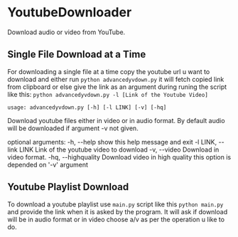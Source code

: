 # YoutubeDownloader
Download audio or video from YouTube.

## Single File Download at a Time
For downloading a single file at a time copy the youtube url u want to download and either
run `python advancedyvdown.py` it will fetch copied link from clipboard or else give the link
as an argument during runing the script like this: `python advancedyvdown.py -l [Link of the Youtube Video]`

`usage: advancedyvdown.py [-h] [-l LINK] [-v] [-hq]`

Download youtube files either in video or in audio format. By default audio will be
downloaded if argument -v not given.

optional arguments:
  -h, --help            show this help message and exit
  -l LINK, --link LINK  Link of the youtube video to download
  -v, --video           Download in video format.
  -hq, --highquality    Download video in high quality this option is depended on '-v' argument
  
## Youtube Playlist Download
To download a youtube playlist use `main.py` script like this `python main.py`
and provide the link when it is asked by the program.
It will ask if download will be in audio format or in video choose a/v as per the operation 
u like to do.
